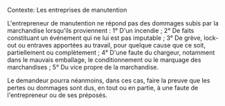 Contexte: Les entreprises de manutention

L'entrepreneur de manutention ne répond pas des dommages subis par la marchandise lorsqu'ils proviennent : 1° D'un incendie ; 2° De faits constituant un événement qui ne lui est pas imputable ; 3° De grève, lock-out ou entraves apportées au travail, pour quelque cause que ce soit, partiellement ou complètement ; 4° D'une faute du chargeur, notamment dans le mauvais emballage, le conditionnement ou le marquage des marchandises ; 5° Du vice propre de la marchandise.

Le demandeur pourra néanmoins, dans ces cas, faire la preuve que les pertes ou dommages sont dus, en tout ou en partie, à une faute de l'entrepreneur ou de ses préposés.